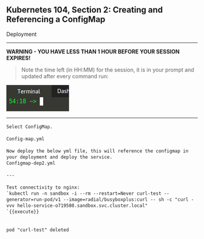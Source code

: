 ## Kubernetes 104, Section 2: Creating and Referencing a ConfigMap
 Deployment

---

**WARNING - YOU HAVE LESS THAN 1 HOUR BEFORE YOUR SESSION EXPIRES!**

>Note the time left (in HH:MM) for the session, it is in your prompt and updated after every command run:

![Terminal Time Remaining](./assets/term-expire.png)

---


```
Select ConfigMap.

Config-map.yml

Now deploy the below yml file, this will reference the configmap in your deployment and deploy the service. 
Configmap-dep2.yml

---

Test connectivity to nginx:
`kubectl run -n sandbox -i --rm --restart=Never curl-test --generator=run-pod/v1 --image=radial/busyboxplus:curl -- sh -c "curl -vvv hello-service-o719580.sandbox.svc.cluster.local"
`{{execute}}


pod "curl-test" deleted
